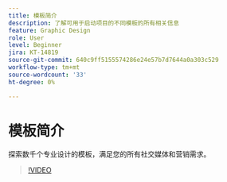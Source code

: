 ```yaml
---
title: 模板简介
description: 了解可用于启动项目的不同模板的所有相关信息
feature: Graphic Design
role: User
level: Beginner
jira: KT-14819
source-git-commit: 640c9ff5155574286e24e57b7d7644a0a303c529
workflow-type: tm+mt
source-wordcount: '33'
ht-degree: 0%

---
```


# 模板简介

探索数千个专业设计的模板，满足您的所有社交媒体和营销需求。

>[!VIDEO](https://video.tv.adobe.com/v/3426927?quality=12&learn=on&hidetitle=true)
